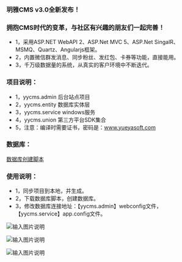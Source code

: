 ### 玥雅CMS v3.0全新发布！
### 拥抱CMS时代的变革，与社区有兴趣的朋友们一起完善！
- 1，采用ASP.NET WebAPI 2、ASP.Net MVC 5、ASP.Net SingalR、MSMQ、Quartz、Angularjs框架。
- 2，内置微信群发消息、同步粉丝、发红包、卡券等功能，直接能用。
- 3，千万级数据量的系统，从真实的客户环境中不断迭代。

### 项目说明：
- 1，yycms.admin   后台站点项目
- 2，yycms.entity  数据库实体层
- 3，yycms.service windows服务
- 4，yycms.union   第三方平台SDK集合
- 5，注意：编译时需要证书，密码是：www.yueyasoft.com

### 数据库：
[数据库创建脚本](http://pan.baidu.com/s/1sjGagLR)

### 使用说明：
- 1，同步项目到本地，并生成。
- 2，下载数据库脚本，创建数据库。
- 3，修改数据库连接地址：【yycms.admin】webconfig文件，【yycms.service】app.config文件。

![输入图片说明](http://git.oschina.net/uploads/images/2015/1008/222146_9fa56e7c_490310.jpeg "在这里输入图片标题")

![输入图片说明](http://git.oschina.net/uploads/images/2015/1008/222218_152b5016_490310.jpeg "在这里输入图片标题")

![输入图片说明](http://git.oschina.net/uploads/images/2015/1008/222226_d680c8d4_490310.jpeg "在这里输入图片标题")